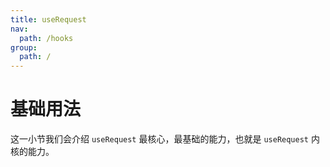 ```yaml
---
title: useRequest
nav:
  path: /hooks
group:
  path: /
---
```


# 基础用法

这一小节我们会介绍 `useRequest` 最核心，最基础的能力，也就是 `useRequest` 内核的能力。



